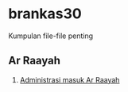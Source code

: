 # brankas30

Kumpulan file-file penting

## Ar Raayah

1. [Administrasi masuk Ar Raayah](https://www.dropbox.com/s/eop5k0y4urzpo7v/Administrasi%20masuk%20Ar%20Raayah.zip?dl=0)
